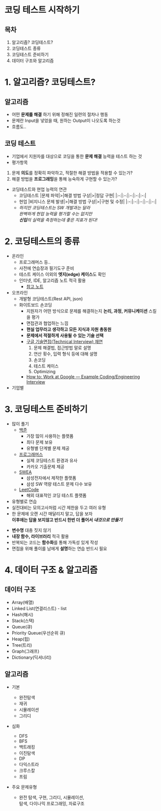 # 코딩 테스트 시작하기
## 목차
1. 알고리즘? 코딩테스트?
2. 코딩테스트 종류
3. 코딩테스트 준비하기
4. 데이터 구조와 알고리즘

# 1. 알고리즘? 코딩테스트?
## 알고리즘
* 어떤 **문제를 해결** 하기 위해 정해진 일련의 절차나 행동
* 문제란 Input을 넣었을 때, 원하는 Output이 나오도록 하는것
* 흐름도..

## 코딩 테스트
* 기업에서 지원자를 대상으로 코딩을 통한 **문제 해결** 능력을 테스트 하는 것
* 평가항목
1. 문제 **의도**를 정확히 파악하고, 적절한 해결 방법을 적용할 수 있는가?
2. 해결 방법을 **프로그래밍**을 통해 능숙하게 구현할 수 있는가?
* 코딩테스트와 현업 능력의 연관
  * 코딩테스트
    |문제 파악|>|해결 방법 구상|>|정답 구현|
    |:-:|:-:|:-:|:-:|:-:|
  * 현업
    |비지니스 문제 발생|>|해결 방법 구상|>|구현 및 수정|
    |:-:|:-:|:-:|:-:|:-:|
  * *하지만 코딩테스트는 SW 개발과는 달라*  \
  *완벽하게 현업 능력을 평가할 수는 없지만*  \
  ***신입**의 실력을 측정하는데 좋은 지표가 된다!*

# 2. 코딩테스트의 종류
* 온라인
  * 프로그래머스 등..
  * 사전에 연습장과 필기도구 준비
  * 테스트 케이스 이외의 **엣지(edge) 케이스**도 확인
  * 인터넷, IDE, 알고리즘 노트 적극 활용
    * [참고 노트](https://github.com/ndb796/Python-Competitive-Programming-Team-Notes)
* 오프라인
  * 개발형 코딩테스트(Rest API, json)
  * 화이트보드 손코딩
    * 지원자가 어떤 방식으로 문제를 해결하는지 **논리, 과정, 커뮤니케이션** 스킬을 평가
    * 면접관과 협업하는 느낌
    * **현실 업무라고 생각하고 모든 지식과 자원 총동원**
    * **문제에서 적절하게 사용될 수 있는 기술 선택**
    * [구글 기술면접(Technical Interview) 재연](https://www.youtube.com/watch?v%3DBF3FLDAzWxo)
      1. 문제 해결법, 접근방법 말로 설명
      2. 연산 횟수, 입력 형식 등에 대해 설명
      3. 손코딩
      4. 테스트 케이스
      5. Optimizing
    * [How to: Work at Google — Example Coding/Engineering Interview](https://www.youtube.com/watch?v%3DXKu_SEDAykw)
* 기업별

# 3. 코딩테스트 준비하기
* 많이 풀기
  * [백준](https://www.acmicpc.net/)
    * 가장 많이 사용하는 플랫폼
    * 최다 문제 보유
    * 유형별 단계별 문제 제공
  * [프로그래머스](https://programmers.co.kr/)
    * 실제 코딩테스트 환경과 유사
    * 카카오 기출문제 제공
  * [SWEA](https://swexpertacademy.com/main/main.do)
    * 삼성전자에서 제작한 플랫폼
    * 삼성 SW 역량 테스트 문제 다수 보유
  * [LeetCode](https://leetcode.com/)
    * 해외 대표적인 코딩 테스트 플랫폼
* 유형별로 연습
* 실전대비는 모의고사처럼 시간 제한을 두고 여러 유형
* 한 문제에 오랜 시간 매달리지 말고, 답을 보자  \
**이후에는 답을 보지않고 반드시 한번 더 풀어서 *내것으로 만들기***

- **변수명** 대충 짓지 않기
- **내장 함수, 라이브러리** 적극 활용
- 반복되는 코드는 **함수화**를 통해 가독성 있게 작성
- 면접을 위해 풀이를 남에게 **설명**하는 연습 반드시 필요

# 4. 데이터 구조 & 알고리즘
## 데이터 구조
* Array(배열)
* Linked List(연결리스트) - list
* Hash(해시)
* Stack(스택)
* Queue(큐)
* Priority Queue(우선순위 큐)
* Heap(힙)
* Tree(트리)
* Graph(그래프)
* Dictionary(딕셔너리)
## 알고리즘
* 기본
  * 완전탐색
  * 재귀
  * 시뮬레이션
  * 그리디
* 심화
  * DFS
  * BFS
  * 백트래킹
  * 이진탐색
  * DP
  * 다익스트라
  * 크루스칼
  * 프림

* 주요 문제유형
  * 완전 탐색, 구현, 그리디, 시뮬레이션,  \
  탐색, 다이나믹 프로그래밍, 자료구조

